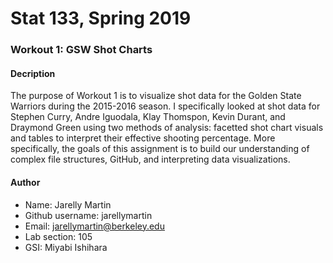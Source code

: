 # Stat 133, Spring 2019

### Workout 1: GSW Shot Charts

#### Decription

The purpose of Workout 1 is to visualize shot data for the Golden State Warriors during the 2015-2016 season. I specifically looked at shot data for Stephen Curry, Andre Iguodala, Klay Thomspon, Kevin Durant, and Draymond Green using two methods of analysis: facetted shot chart visuals and tables to interpret their effective shooting percentage. More specifically, the goals of this assignment is to build our understanding of complex file structures, GitHub, and interpreting data visualizations. 


#### Author 

- Name: Jarelly Martin
- Github username: jarellymartin
- Email: jarellymartin@berkeley.edu
- Lab section: 105
- GSI: Miyabi Ishihara
